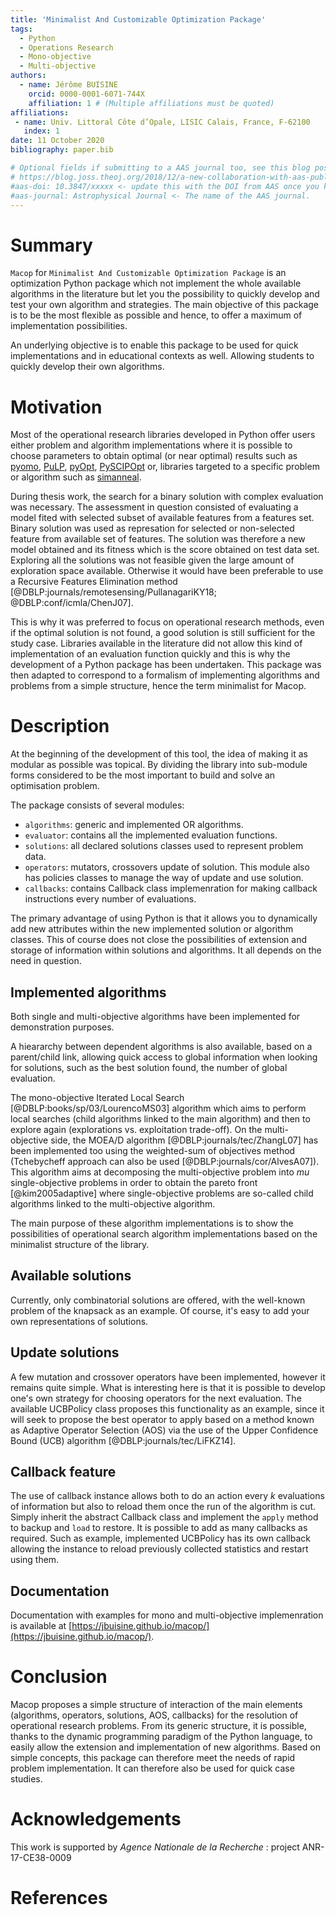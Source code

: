 ```yaml
---
title: 'Minimalist And Customizable Optimization Package'
tags:
  - Python
  - Operations Research
  - Mono-objective
  - Multi-objective
authors:
  - name: Jérôme BUISINE
    orcid: 0000-0001-6071-744X
    affiliation: 1 # (Multiple affiliations must be quoted)
affiliations:
 - name: Univ. Littoral Côte d’Opale, LISIC Calais, France, F-62100
   index: 1
date: 11 October 2020
bibliography: paper.bib

# Optional fields if submitting to a AAS journal too, see this blog post:
# https://blog.joss.theoj.org/2018/12/a-new-collaboration-with-aas-publishing
#aas-doi: 10.3847/xxxxx <- update this with the DOI from AAS once you know it.
#aas-journal: Astrophysical Journal <- The name of the AAS journal.
---
```


# Summary

`Macop` for `Minimalist And Customizable Optimization Package` is an optimization Python package which not implement the whole available algorithms in the literature but let you the possibility to quickly develop and test your own algorithm and strategies. The main objective of this package is to be the most flexible as possible and hence, to offer a maximum of implementation possibilities.

An underlying objective is to enable this package to be used for quick implementations and in educational contexts as well. Allowing students to quickly develop their own algorithms.

# Motivation

Most of the operational research libraries developed in Python offer users either problem and algorithm implementations where it is possible to choose parameters to obtain optimal (or near optimal) results such as [pyomo](http://www.pyomo.org/documentation), [PuLP](https://pypi.org/project/PuLP/), [pyOpt](http://www.pyopt.org/), [PySCIPOpt](https://github.com/SCIP-Interfaces/PySCIPOpt) or, libraries targeted to a specific problem or algorithm such as [simanneal](https://github.com/perrygeo/simanneal).

During thesis work, the search for a binary solution with complex evaluation was necessary. The assessment in question consisted of evaluating a model fited with selected subset of available features from a features set. Binary solution was used as represation for selected or non-selected feature from available set of features. The solution was therefore a new model obtained and its fitness which is the score obtained on test data set. Exploring all the solutions was not feasible given the large amount of exploration space available. Otherwise it would have been preferable to use a Recursive Features Elimination method [@DBLP:journals/remotesensing/PullanagariKY18; @DBLP:conf/icmla/ChenJ07].

This is why it was preferred to focus on operational research methods, even if the optimal solution is not found, a good solution is still sufficient for the study case. Libraries available in the literature did not allow this kind of implementation of an evaluation function quickly and this is why the development of a Python package has been undertaken. This package was then adapted to correspond to a formalism of implementing algorithms and problems from a simple structure, hence the term minimalist for Macop.

# Description

At the beginning of the development of this tool, the idea of making it as modular as possible was topical. By dividing the library into sub-module forms considered to be the most important to build and solve an optimisation problem.

The package consists of several modules:

- `algorithms`: generic and implemented OR algorithms.
- `evaluator`: contains all the implemented evaluation functions.
- `solutions`: all declared solutions classes used to represent problem data.
- `operators`: mutators, crossovers update of solution. This module also has policies classes to manage the way of update and use solution.
- `callbacks`: contains Callback class implemenration for making callback instructions every number of evaluations.

The primary advantage of using Python is that it allows you to dynamically add new attributes within the new implemented solution or algorithm classes. This of course does not close the possibilities of extension and storage of information within solutions and algorithms. It all depends on the need in question.

## Implemented algorithms

Both single and multi-objective algorithms have been implemented for demonstration purposes. 

A hieararchy between dependent algorithms is also available, based on a parent/child link, allowing quick access to global information when looking for solutions, such as the best solution found, the number of global evaluation.

The mono-objective Iterated Local Search [@DBLP:books/sp/03/LourencoMS03] algorithm which aims to perform local searches (child algorithms linked to the main algorithm) and then to explore again (explorations vs. exploitation trade-off). On the multi-objective side, the MOEA/D algorithm [@DBLP:journals/tec/ZhangL07] has been implemented too using the weighted-sum of objectives method (Tchebycheff approach can also be used [@DBLP:journals/cor/AlvesA07]). This algorithm aims at decomposing the multi-objective problem into $mu$ single-objective problems in order to obtain the pareto front [@kim2005adaptive] where single-objective problems are so-called child algorithms linked to the multi-objective algorithm.

The main purpose of these algorithm implementations is to show the possibilities of operational search algorithm implementations based on the minimalist structure of the library.

## Available solutions

Currently, only combinatorial solutions are offered, with the well-known problem of the knapsack as an example. Of course, it's easy to add your own representations of solutions.

## Update solutions

A few mutation and crossover operators have been implemented, however it remains quite simple. What is interesting here is that it is possible to develop one's own strategy for choosing operators for the next evaluation. The available UCBPolicy class proposes this functionality as an example, since it will seek to propose the best operator to apply based on a method known as Adaptive Operator Selection (AOS) via the use of the Upper Confidence Bound (UCB) algorithm [@DBLP:journals/tec/LiFKZ14]. 

## Callback feature

The use of callback instance allows both to do an action every $k$ evaluations of information but also to reload them once the run of the algorithm is cut. Simply inherit the abstract Callback class and implement the `apply` method to backup and `load` to restore. It is possible to add as many callbacks as required. Such as example, implemented UCBPolicy has its own callback allowing the instance to reload previously collected statistics and restart using them.

## Documentation

Documentation with examples for mono and multi-objective implemenration is available at [https://jbuisine.github.io/macop/](https://jbuisine.github.io/macop/).

# Conclusion

Macop proposes a simple structure of interaction of the main elements (algorithms, operators, solutions, AOS, callbacks) for the resolution of operational research problems. From its generic structure, it is possible, thanks to the dynamic programming paradigm of the Python language, to easily allow the extension and implementation of new algorithms. Based on simple concepts, this package can therefore meet the needs of rapid problem implementation. It can therefore also be used for quick case studies.

# Acknowledgements

This work is supported by *Agence Nationale de la Recherche* : project ANR-17-CE38-0009

# References